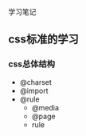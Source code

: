 学习笔记
## css标准的学习
### css总体结构
  * @charset
  * @import 
  * @rule
     * @media
     * @page
     * rule
 